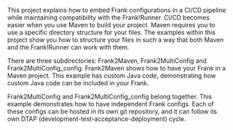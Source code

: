 This project explains how to embed Frank configurations in a CI/CD pipeline while maintaining compatibility with the Frank!Runner. CI/CD becomes easier when you use Maven to build your project. Maven requires you to use a specific directory structure for your files. The examples within this project show you how to structure your files in such a way that both Maven and the Frank!Runner can work with them.

There are three subdirectories: Frank2Maven, Frank2MultiConfig and Frank2MultiConfig_config. Frank2Maven shows how to have your Frank in a Maven project. This example has custom Java code, demonstrating how custom Java code can be included in your Frank.

Frank2MultiConfig and Frank2MultiConfig_config belong together. This example demonstrates how to have independent Frank configs. Each of these configs can be hosted in its own git repository, and it can follow its own DTAP (development-test-acceptance-deployment) cycle.